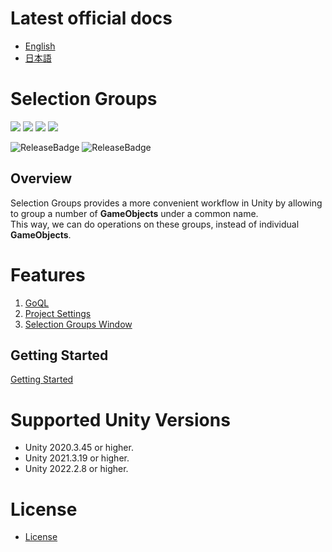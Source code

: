 # Latest official docs
- [English](https://docs.unity3d.com/Packages/com.unity.selection-groups@latest)
- [日本語](https://docs.unity3d.com/ja/Packages/com.unity.selection-groups@latest)

# Selection Groups

[![](https://badge-proxy.cds.internal.unity3d.com/fb136fc0-1940-40a8-9057-83638eb23bcd)](https://badges.cds.internal.unity3d.com/packages/com.unity.selection-groups/build-info?branch=dev&testWorkflow=package-isolation)
[![](https://badge-proxy.cds.internal.unity3d.com/0ff3d77d-0f47-4e16-857c-ed03a771eac9)](https://badges.cds.internal.unity3d.com/packages/com.unity.selection-groups/dependencies-info?branch=dev&testWorkflow=updated-dependencies)
[![](https://badge-proxy.cds.internal.unity3d.com/6ceae590-64e1-4ce2-8dcc-19fc43bc36cd)](https://badges.cds.internal.unity3d.com/packages/com.unity.selection-groups/dependants-info)
[![](https://badge-proxy.cds.internal.unity3d.com/cdc9e3fa-0c73-4067-9fca-3346a8d737c2)](https://badges.cds.internal.unity3d.com/packages/com.unity.selection-groups/warnings-info?branch=dev)

![ReleaseBadge](https://badge-proxy.cds.internal.unity3d.com/239fe9e2-44d2-4379-81a6-d94bdcc74ffe)
![ReleaseBadge](https://badge-proxy.cds.internal.unity3d.com/d907b255-39d5-4c3b-9b05-a319082806dd)

## Overview

Selection Groups provides a more convenient workflow in Unity by 
allowing to group a number of **GameObjects** under a common name.  
This way, we can do operations on these groups, 
instead of individual **GameObjects**.

# Features
1. [GoQL](Documentation~/goql.md)
2. [Project Settings](Documentation~/project-settings.md)
3. [Selection Groups Window](Documentation~/selection-groups-window.md)


## Getting Started

[Getting Started](Documentation~/index.md#getting-started)

# Supported Unity Versions

* Unity 2020.3.45 or higher.
* Unity 2021.3.19 or higher.
* Unity 2022.2.8 or higher.

# License
- [License](LICENSE.md)
